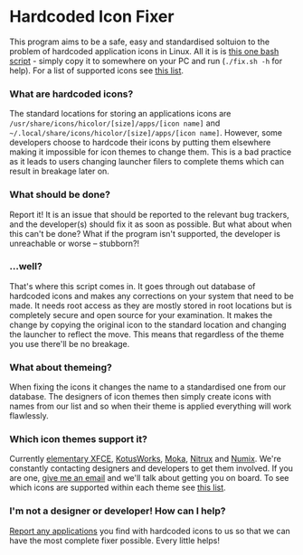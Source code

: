 Hardcoded Icon Fixer
==============
This program aims to be a safe, easy and standardised soltuion to the problem of hardcoded application icons in Linux. All it is is [this one bash script](https://github.com/Foggalong/hardcode-fixer/blob/master/fix.sh) - simply copy it to somewhere on your PC and run (```./fix.sh -h``` for help). For a list of supported icons see [this list](https://github.com/Foggalong/hardcode-fixer/blob/master/data/list.md).

### What are hardcoded icons?
The standard locations for storing an applications icons are ```/usr/share/icons/hicolor/[size]/apps/[icon name]``` and ```~/.local/share/icons/hicolor/[size]/apps/[icon name]```. However, some developers choose to hardcode their icons by putting them elsewhere making it impossible for icon themes to change them. This is a bad practice as it leads to users
 changing launcher filers to complete thems which can result in breakage later on.

### What should be done?
Report it! It is an issue that should be reported to the relevant bug trackers, and the developer(s) should fix it as soon as possible. But what about when this can't be done? What if the program isn't supported, the developer is unreachable or worse – stubborn?!

### ...well?
That's where this script comes in. It goes through out database of hardcoded icons and makes any corrections on your system that need to be made. It needs root access as they are mostly stored in root locations but is completely secure and open source for your examination. It makes the change by copying the original icon to the standard location and changing the launcher to reflect the move. This means that regardless of the theme you use there'll be no breakage.

### What about themeing?
When fixing the icons it changes the name to a standardised one from our database. The designers of icon themes then simply create icons with names from our list and so when their theme is applied everything will work flawlessly.

### Which icon themes support it?
Currently [elementary XFCE](https://github.com/shimmerproject/elementary-xfce), [KotusWorks](http://kotusworks.deviantart.com/), [Moka](http://mokaproject.com/), [Nitrux](http://nitrux.in/) and [Numix](http://numixproject.org/). We're constantly contacting designers and developers to get them involved. If you are one, [give me an email](mailto:joshua.h.fogg@gmail.com) and we'll talk about getting you on board. To see which icons are supported within each theme see [this list](https://github.com/Foggalong/hardcode-fixer/blob/master/data/themesupport.md).

### I'm not a designer or developer! How can I help?
[Report any applications](https://github.com/Foggalong/hardcode-fixer/issues) you find with hardcoded icons to us so that we can have the most complete fixer possible. Every little helps!
